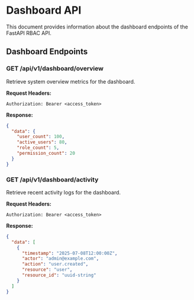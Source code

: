 # Dashboard API

This document provides information about the dashboard endpoints of the FastAPI RBAC API.

## Dashboard Endpoints

### GET /api/v1/dashboard/overview
Retrieve system overview metrics for the dashboard.

**Request Headers:**
```
Authorization: Bearer <access_token>
```

**Response:**
```json
{
  "data": {
    "user_count": 100,
    "active_users": 80,
    "role_count": 5,
    "permission_count": 20
  }
}
```

### GET /api/v1/dashboard/activity
Retrieve recent activity logs for the dashboard.

**Request Headers:**
```
Authorization: Bearer <access_token>
```

**Response:**
```json
{
  "data": [
    {
      "timestamp": "2025-07-08T12:00:00Z",
      "actor": "admin@example.com",
      "action": "user.created",
      "resource": "user",
      "resource_id": "uuid-string"
    }
  ]
}
```

